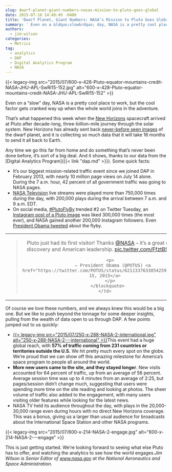 ```yaml
---
slug: dwarf-planet-giant-numbers-nasas-mission-to-pluto-goes-global
date: 2015-07-16 14:49:49 -0400
title: 'Dwarf Planet, Giant Numbers: NASA’s Mission to Pluto Goes Global'
summary: ' Even on a &ldquo;slow&rdquo; day, NASA is a pretty cool place to work, but the cool factor gets cranked way up when the whole world joins in the adventure. That’s what happened this week when the New Horizons spacecraft arrived at Pluto after decade-long, three-billion-mile journey through the solar system.'
authors:
  - jim-wilson
categories:
  - Metrics
tag:
  - analytics
  - DAP
  - Digital Analytics Program
  - NASA
---
```


{{< legacy-img src="2015/07/600-x-428-Pluto-equator-mountains-credit-NASA-JHU-APL-SwRI15-152.jpg" alt="600-x-428-Pluto-equator-mountains-credit-NASA-JHU-APL-SwRI15-152" >}}

Even on a “slow” day, NASA is a pretty cool place to work, but the cool factor gets cranked way up when the whole world joins in the adventure.

That’s what happened this week when the [New Horizons](http://www.nasa.gov/mission_pages/newhorizons/main/index.html) spacecraft arrived at Pluto after decade-long, three-billion-mile journey through the solar system. New Horizons has already sent back [never-before seen images](http://www.nasa.gov/mission_pages/newhorizons/images/index.html) of the dwarf planet, and it is collecting so much data that it will take 16 months to send it all back to Earth.

Any time we go this far from home and do something that’s never been done before, it’s sort of a big deal. And it shows, thanks to our data from the [Digital Analytics Program]({{< link "dap.md" >}}). Some quick facts:

  * It’s our biggest mission-related traffic event since we joined DAP in February 2013, with nearly 10 million page views on July 14 alone. During the 7 a.m. hour, 42 percent of all government traffic was going to NASA pages.
  * [NASA Television](http://www.nasa.gov/multimedia/nasatv/index.html) live streams were played more than 750,000 times during the day, with 200,000 plays during the arrival between 7 a.m. and 9 a.m. EDT.
  * On social media, [#PlutoFlyBy](https://twitter.com/search?q=%23PlutoFlyby) trended #2 on Twitter Tuesday, an [Instagram post of a Pluto image](https://instagram.com/p/5HTXKMoaFL/) was liked 300,000 times (the most ever), and NASA gained another 200,000 Instagram followers. Even [President Obama tweeted](https://twitter.com/POTUS/status/621133763385425920) about the flyby.

<table style="width: 100%">
  <tr>
    <td style="text-align: center">
      <blockquote class="twitter-tweet" lang="en">
        <p dir="ltr" lang="en">
          Pluto just had its first visitor! Thanks <a href="https://twitter.com/NASA">@NASA</a> &#8211; it&#8217;s a great day for discovery and American leadership. <a href="http://t.co/FfztBSMbK0">pic.twitter.com/FfztBSMbK0</a>
        </p>
        
        <p>
          — President Obama (@POTUS) <a href="https://twitter.com/POTUS/status/621133763385425920">July 15, 2015</a>
        </p>
      </blockquote>
    </td>
  </tr>
</table>

Of course we love these numbers, and we always knew this would be a big one. But we like to push beyond the tonnage for some deeper insights, pulling from the wealth of data open to us through DAP. A few points jumped out to us quickly:

  * [{{< legacy-img src="2015/07/250-x-288-NASA-2-international.jpg" alt="250-x-288-NASA-2\---international" >}}](https://s3.amazonaws.com/digitalgov/_legacy-img/2015/07/370-x-435-NASA-2-international.jpg)This event had a huge global reach, with **57% of traffic coming from 231 countries or territories outside the U.S.** We hit pretty much every spot on the globe. We’re proud that we can show off this amazing milestone for America’s space program to people all around the world.
  * **More new users came to the site, and they stayed longer**. New visits accounted for 64 percent of traffic, up from an average of 56 percent. Average session time was up to 4 minutes from an average of 2:25, but pages/session didn’t change much, suggesting that users were spending more time on the site reading and looking at photos. The sheer volume of traffic also added to the engagement, with many users visiting older features while looking for the latest news.
  * NASA TV held its audience throughout the day, with plays in the 20,000-30,000 range even during hours with no direct New Horizons coverage. This was a bonus, giving us a larger than usual audience for broadcasts about the International Space Station and other NASA programs.

{{< legacy-img src="2015/07/600-x-214-NASA-2-engage.jpg" alt="600-x-214-NASA-2\---engage" >}}
  
This is just getting started. We’re looking forward to seeing what else Pluto has to offer, and watching the analytics to see how the world engages._Jim Wilson is Senior Editor of www.nasa.gov at the National Aeronautics and Space Administration._